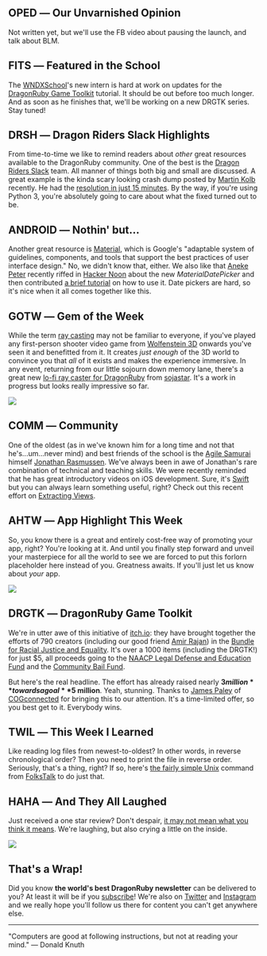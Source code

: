 <div style="display:none;font−size:0;line−height:0;max−height:0;mso−hide:all">DRD062: It's not all about us.</div>

## OPED ― Our Unvarnished Opinion

Not written yet, but we'll use the FB video about pausing the launch, and talk about BLM.

## FITS ― Featured in the School

The [WNDXSchool](https:/wndx.school)'s new intern is hard at work on updates for the [DragonRuby Game Toolkit](https://dragonruby.itch.io) tutorial. It should be out before too much longer. And as soon as he finishes that, we'll be working on a new DRGTK series. Stay tuned!

## DRSH ― Dragon Riders Slack Highlights

From time-to-time we like to remind readers about _other_ great resources available to the DragonRuby community. One of the best is the [Dragon Riders Slack](https://motioneers.slack.com) team. All manner of things both big and small are discussed. A great example is the kinda scary looking crash dump posted by [Martin Kolb](https://motioneers.slack.com/team/U2T2S5KG9) recently. He had the [resolution in just 15 minutes](https://motioneers.slack.com/archives/C055RS2D8/p1591559229059100). By the way, if you're using Python 3, you're absolutely going to care about what the fixed turned out to be.

## ANDROID ― Nothin' but...

Another great resource is [Material](https://material.io), which is Google's "adaptable system of guidelines, components, and tools that support the best practices of user interface design." No, we didn't know that, either. We also like that [Aneke Peter](https://github.com/petyr47) recently riffed in [Hacker Noon](https://hackernoon.com) about the new _MaterialDatePicker_ and then contributed [a brief tutorial](https://hackernoon.com/how-to-use-new-material-date-picker-for-android-s7k32w0) on how to use it. Date pickers are hard, so it's nice when it all comes together like this.

## GOTW ― Gem of the Week

While the term [ray casting](https://en.wikipedia.org/wiki/Ray_casting) may not be familiar to everyone, if you've played any first-person shooter video game from [Wolfenstein 3D](https://en.wikipedia.org/wiki/Wolfenstein_3Ds) onwards you've seen it and benefitted from it. It creates _just enough_ of the 3D world to convince you that _all_ of it exists and makes the experience immersive. In any event, returning from our little sojourn down memory lane, there's a great new [lo-fi ray caster for DragonRuby](https://github.com/sojastar/dr_raycaster) from [sojastar](https://github.com/sojastar). It's a work in progress but looks really impressive so far.

![](https://dragonrubydispatch.com/assets/images/dr_raycaster.gif)

## COMM ― Community

One of the oldest (as in we've known him for a long time and not that he's...um...never mind) and best friends of the school is the [Agile Samurai](https://pragprog.com/titles/jtrap/) himself [Jonathan Rasmussen](https://twitter.com/jrasmusson). We've always been in awe of Jonathan's rare combination of technical and teaching skills. We were recently reminded that he has great introductory videos on iOS development. Sure, it's [Swift](https://developer.apple.com/swift/) but you can always learn something useful, right? Check out this recent effort on [Extracting Views](https://twitter.com/jrasmusson/status/1260912919832739840).

## AHTW ― App Highlight This Week

So, you know there is a great and entirely cost-free way of promoting your app, right? You're looking at it. And until you finally step forward and unveil your masterpiece for all the world to see we are forced to put this forlorn placeholder here instead of you. Greatness awaits. If you'll just let us know about _your_ app.

![](https://dragonrubydispatch.com/assets/images/imagine-yourself-here-590x333.png)

## DRGTK ― DragonRuby Game Toolkit

We're in utter awe of this initiative of [itch.io](https://itch.io): they have brought together the efforts of 790 creators (including our good friend [Amir Rajan](https://twitter.com/amirrajan)) in the [Bundle for Racial Justice and Equality](https://itch.io/b/520/bundle-for-racial-justice-and-equality). It's over a 1000 items (including the DRGTK!) for just $5, all proceeds going to the [NAACP Legal Defense and Education Fund](https://www.naacpldf.org/) and the [Community Bail Fund](https://secure.actblue.com/donate/bail_funds_george_floyd). 

But here's the real headline. The effort has already raised nearly **$3 million** towards a goal **$5 million**. Yeah, stunning. Thanks to [James Paley](https://cogconnected.com/2020/06/itch-io-blm-charity-bundle/) of [COGconnected](https://cogconnected.com) for bringing this to our attention. It's a time-limited offer, so you best get to it. Everybody wins.

## TWIL ― This Week I Learned

Like reading log files from newest-to-oldest? In other words, in reverse chronological order? Then you need to print the file in reverse order. Seriously, that's a thing, right? If so, here's [the fairly simple Unix](https://www.folkstalk.com/2011/12/print-file-in-reverse-using-unix.html) command from [FolksTalk](https://www.folkstalk.com) to do just that.

## HAHA ― And They All Laughed

Just received a one star review? Don't despair, [it may not mean what you think it means](https://www.reddit.com/r/iOSProgramming/comments/gxov08/i_also_got_an_app_review/ft4muai). We're laughing, but also crying a little on the inside.

![](https://dragonrubydispatch.com/assets/images/one-star-review-590x337.png)

## That's a Wrap!

Did you know **the world's best DragonRuby newsletter** can be delivered to you? At least it will be if you [subscribe](https://motivated-experimenter-209.ck.page/bd51551808?ck_subscriber_id=612863934)! We're also on [Twitter](https://twitter.com/wndxschool) and [Instagram](https://instagram.com/wndxschool) and we really hope you'll follow us there for content you can't get anywhere else.

---------------------------------------

"Computers are good at following instructions, but not at reading your mind." ― Donald Knuth